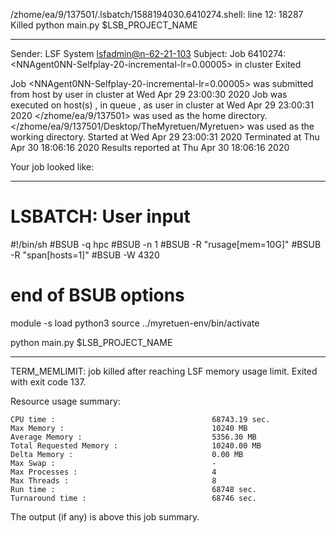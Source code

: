 /zhome/ea/9/137501/.lsbatch/1588194030.6410274.shell: line 12: 18287 Killed                  python main.py $LSB_PROJECT_NAME

------------------------------------------------------------
Sender: LSF System <lsfadmin@n-62-21-103>
Subject: Job 6410274: <NNAgent0NN-Selfplay-20-incremental-lr=0.00005> in cluster <dcc> Exited

Job <NNAgent0NN-Selfplay-20-incremental-lr=0.00005> was submitted from host <n-62-30-6> by user <s183914> in cluster <dcc> at Wed Apr 29 23:00:30 2020
Job was executed on host(s) <n-62-21-103>, in queue <hpc>, as user <s183914> in cluster <dcc> at Wed Apr 29 23:00:31 2020
</zhome/ea/9/137501> was used as the home directory.
</zhome/ea/9/137501/Desktop/TheMyretuen/Myretuen> was used as the working directory.
Started at Wed Apr 29 23:00:31 2020
Terminated at Thu Apr 30 18:06:16 2020
Results reported at Thu Apr 30 18:06:16 2020

Your job looked like:

------------------------------------------------------------
# LSBATCH: User input
#!/bin/sh
#BSUB -q hpc
#BSUB -n 1
#BSUB -R "rusage[mem=10G]"
#BSUB -R "span[hosts=1]"
#BSUB -W 4320
# end of BSUB options

module -s load python3
source ../myretuen-env/bin/activate

python main.py $LSB_PROJECT_NAME


------------------------------------------------------------

TERM_MEMLIMIT: job killed after reaching LSF memory usage limit.
Exited with exit code 137.

Resource usage summary:

    CPU time :                                   68743.19 sec.
    Max Memory :                                 10240 MB
    Average Memory :                             5356.30 MB
    Total Requested Memory :                     10240.00 MB
    Delta Memory :                               0.00 MB
    Max Swap :                                   -
    Max Processes :                              4
    Max Threads :                                8
    Run time :                                   68748 sec.
    Turnaround time :                            68746 sec.

The output (if any) is above this job summary.

